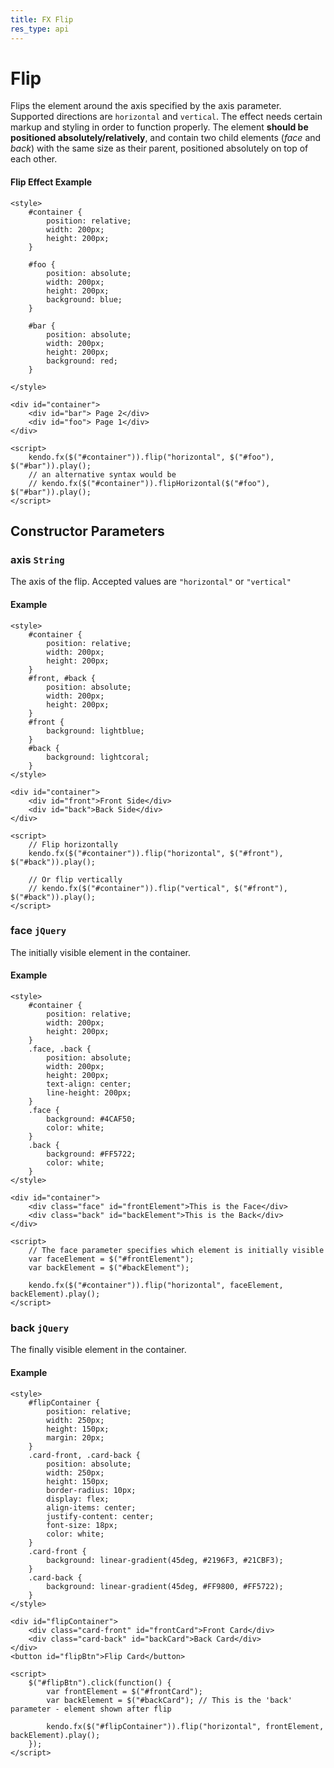 ```yaml
---
title: FX Flip
res_type: api
---
```


# Flip

Flips the element around the axis specified by the axis parameter.  Supported directions are `horizontal` and `vertical`. The effect needs certain markup and styling in order to function properly.
The element **should be positioned absolutely/relatively**, and contain two child elements (*face* and *back*) with the same size as their parent, positioned absolutely on top of each other.

#### Flip Effect Example

    <style>
        #container {
            position: relative;
            width: 200px;
            height: 200px;
        }

        #foo {
            position: absolute;
            width: 200px;
            height: 200px;
            background: blue;
        }

        #bar {
            position: absolute;
            width: 200px;
            height: 200px;
            background: red;
        }

    </style>

    <div id="container">
        <div id="bar"> Page 2</div>
        <div id="foo"> Page 1</div>
    </div>

    <script>
        kendo.fx($("#container")).flip("horizontal", $("#foo"), $("#bar")).play();
        // an alternative syntax would be
        // kendo.fx($("#container")).flipHorizontal($("#foo"), $("#bar")).play();
    </script>

## Constructor Parameters

### axis `String`

The axis of the flip. Accepted values are `"horizontal"` or `"vertical"`

#### Example

    <style>
        #container {
            position: relative;
            width: 200px;
            height: 200px;
        }
        #front, #back {
            position: absolute;
            width: 200px;
            height: 200px;
        }
        #front {
            background: lightblue;
        }
        #back {
            background: lightcoral;
        }
    </style>

    <div id="container">
        <div id="front">Front Side</div>
        <div id="back">Back Side</div>
    </div>

    <script>
        // Flip horizontally
        kendo.fx($("#container")).flip("horizontal", $("#front"), $("#back")).play();
        
        // Or flip vertically
        // kendo.fx($("#container")).flip("vertical", $("#front"), $("#back")).play();
    </script>

### face `jQuery`

The initially visible element in the container.

#### Example

    <style>
        #container {
            position: relative;
            width: 200px;
            height: 200px;
        }
        .face, .back {
            position: absolute;
            width: 200px;
            height: 200px;
            text-align: center;
            line-height: 200px;
        }
        .face {
            background: #4CAF50;
            color: white;
        }
        .back {
            background: #FF5722;
            color: white;
        }
    </style>

    <div id="container">
        <div class="face" id="frontElement">This is the Face</div>
        <div class="back" id="backElement">This is the Back</div>
    </div>

    <script>
        // The face parameter specifies which element is initially visible
        var faceElement = $("#frontElement");
        var backElement = $("#backElement");
        
        kendo.fx($("#container")).flip("horizontal", faceElement, backElement).play();
    </script>

### back `jQuery`

The finally visible element in the container.

#### Example

    <style>
        #flipContainer {
            position: relative;
            width: 250px;
            height: 150px;
            margin: 20px;
        }
        .card-front, .card-back {
            position: absolute;
            width: 250px;
            height: 150px;
            border-radius: 10px;
            display: flex;
            align-items: center;
            justify-content: center;
            font-size: 18px;
            color: white;
        }
        .card-front {
            background: linear-gradient(45deg, #2196F3, #21CBF3);
        }
        .card-back {
            background: linear-gradient(45deg, #FF9800, #FF5722);
        }
    </style>

    <div id="flipContainer">
        <div class="card-front" id="frontCard">Front Card</div>
        <div class="card-back" id="backCard">Back Card</div>
    </div>
    <button id="flipBtn">Flip Card</button>

    <script>
        $("#flipBtn").click(function() {
            var frontElement = $("#frontCard");
            var backElement = $("#backCard"); // This is the 'back' parameter - element shown after flip
            
            kendo.fx($("#flipContainer")).flip("horizontal", frontElement, backElement).play();
        });
    </script>
